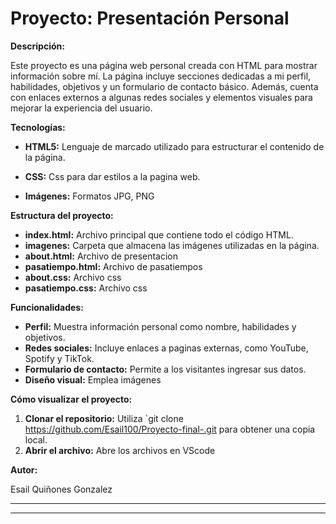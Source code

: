 # Proyecto: Presentación Personal

**Descripción:**

Este proyecto es una página web personal creada con HTML para mostrar información sobre mí. La página incluye secciones dedicadas a mi perfil, habilidades, objetivos y un formulario de contacto básico. Además, cuenta con enlaces externos a algunas redes sociales y elementos visuales para mejorar la experiencia del usuario.

**Tecnologías:**

* **HTML5:** Lenguaje de marcado utilizado para estructurar el contenido de la página.
* **CSS:** Css para dar estilos a la pagina web.

* **Imágenes:** Formatos JPG, PNG 

**Estructura del proyecto:**

* **index.html:** Archivo principal que contiene todo el código HTML.
* **imagenes:** Carpeta que almacena las imágenes utilizadas en la página.
* **about.html:** Archivo de presentacion
* **pasatiempo.html:** Archivo de pasatiempos
* **about.css:** Archivo css
* **pasatiempo.css:** Archivo css



**Funcionalidades:**

* **Perfil:** Muestra información personal como nombre, habilidades y objetivos.
* **Redes sociales:** Incluye enlaces a paginas externas, como YouTube, Spotify y TikTok.
* **Formulario de contacto:** Permite a los visitantes ingresar sus datos.
* **Diseño visual:** Emplea imágenes

**Cómo visualizar el proyecto:**

1. **Clonar el repositorio:** Utiliza `git clone https://github.com/Esail100/Proyecto-final-.git para obtener una copia local.
2. **Abrir el archivo:** Abre los archivos en VScode 




**Autor:**

Esail Quiñones Gonzalez 

---



---

